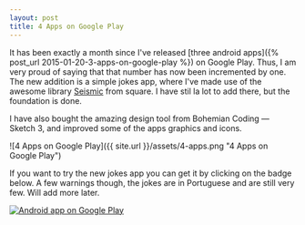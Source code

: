 ```yaml
---
layout: post
title: 4 Apps on Google Play
---
```


It has been exactly a month since I've released [three android apps]({% post_url 2015-01-20-3-apps-on-google-play %}) on Google Play. Thus, I am very proud of saying that that number has now been incremented by one. The new addition is a simple jokes app, where I've made use of the awesome library [Seismic](https://github.com/square/seismic) from square. I have stil la lot to add there, but the foundation is done.

I have also bought the amazing design tool from Bohemian Coding — Sketch 3, and improved some of the apps graphics and icons.

![4 Apps on Google Play]({{ site.url }}/assets/4-apps.png "4 Apps on Google Play")

If you want to try the new jokes app you can get it by clicking on the badge below. A few warnings though, the jokes are in Portuguese and are still very few. Will add more later.

<a href="https://play.google.com/store/apps/details?id=com.luisramalho.anedotaspt">
  <img alt="Android app on Google Play"
       src="https://developer.android.com/images/brand/en_app_rgb_wo_45.png" />
</a>